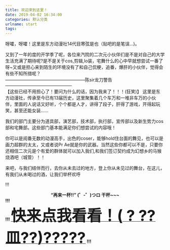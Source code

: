 ```yaml
---
title: 欢迎来到这里！
date: 2019-04-02 16:34:00
categories: 默认分类
urlname: start
tags:
---
```

<!--markdown-->呀嚯，呀嚯！这里是东方动漫社14代目寒弦是也（贴吧的是笔误...)。

又到了一年的度的开学季了呢，各位来汽院的二次元小伙伴们是不是对自己的大学生活充满了期待呢?是不是关于cos,剪辑,lo装，宅舞什么的心中早就想尝试一番了呀~又或是担心来到陌生的环境没有了和自己侃梗，追番，爆肝的小伙伴，觉得会有些不知所措呢？
<br>
——————————————————陈sir龙刀警告———————————————
<br>
【这些已经不用担心了！要问为什么的话，因为我来了！！！(狂笑)】
这里是东方动漫社，传承至今已有13届历史，这里聚集着几个车万和一堆非车万的小伙伴，里面的人说话又好听，个个都是人才，讲得了段子，肝得了游戏，开得起玩笑，甚至还能女装......

我们的部门主要分为道具部，演艺部，技术部，执行部，宣传部以及新生势力cos部和宅舞部。这些部门基本能满足你们想尝试的内容哦！

你可以是阅番无数的动漫高手，出色的coser，能够hold住台面的舞见，也可以是画力超群的太太，又或者说Pr Ae就是你的武器。当然这些你都可以不是，只要你还相信二次元是个有爱的群体就可以加入我们,和我们签订契约成为幻想乡的马猴烧酒吧（城管）！！

来吧，与我们结伴而行，去你从未去过的地方，登上你从未见过的舞台，在这儿，有我们从未喝过的酒，让我们举杯欢呼

!!!
<center><strong>“再来一杯!!” (゜-゜)つロ 干杯~~~</srtong></center>
!!!
<br>
!!!
<a href="https://dfacgn.com/index.php/about.html" target="_blank"><font size="23">快来点我看看！( ? ??皿??)?????</font></a>
!!!